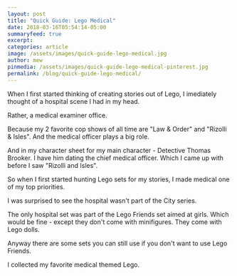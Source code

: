 ```yaml
---
layout: post
title: "Quick Guide: Lego Medical"
date: 2018-03-16T05:54:14-05:00
summaryfeed: true
excerpt:  
categories: article
image: /assets/images/quick-guide-lego-medical.jpg
author: mew
pinmedia: /assets/images/quick-guide-lego-medical-pinterest.jpg
permalink: /blog/quick-guide-lego-medical/
---
```

When I first started thinking of creating stories out of Lego, I imediately thought of a hospital scene I had in my head.

Rather, a medical examiner office.

Because my 2 favorite cop shows of all time are "Law & Order" and "Rizolli & Isles". And the medical officer plays a big role.

And in my character sheet for my main character - Detective Thomas Brooker. I have him dating the chief medical officer. Which I came up with before I saw "Rizolli and Isles".

So when I first started hunting Lego sets for my stories, I made medical one of my top priorities.

I was surprised to see the hospital wasn't part of the City series.

The only hospital set was part of the Lego Friends set aimed at girls. Which would be fine - except they don't come with minifigures. They come with Lego dolls.

Anyway there are some sets you can still use if you don't want to use Lego Friends. 

I collected my favorite medical themed Lego.

<script src="https://api.tablelabs.com/t/ihkykorr.js" defer></script>


